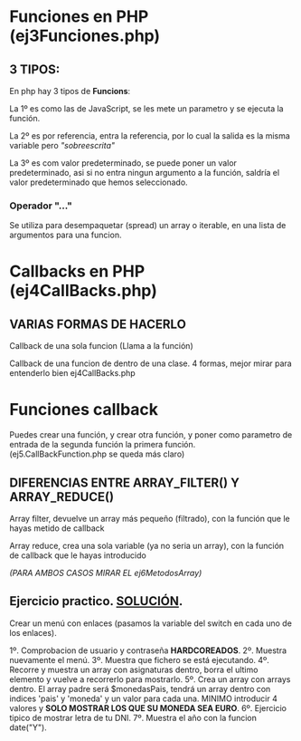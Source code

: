 # Funciones en PHP (ej3Funciones.php)

## 3 TIPOS:

En php hay 3 tipos de __Funcions__:

La 1º es como las de JavaScript, se les mete un parametro y se ejecuta la función.

La 2º es por referencia, entra la referencia, por lo cual la salida es la misma variable pero _"sobreescrita"_

La 3º es com valor predeterminado, se puede poner un valor predeterminado, asi si no entra ningun argumento a la función, saldría el valor predeterminado que hemos seleccionado.

### Operador "..."

Se utiliza para desempaquetar (spread) un array o iterable, en una lista de argumentos para una funcion.

# Callbacks en PHP (ej4CallBacks.php)

## VARIAS FORMAS DE HACERLO

Callback de una sola funcion (Llama a la función)

Callback de una funcion de dentro de una clase. 4 formas, mejor mirar para entenderlo bien ej4CallBacks.php

# Funciones callback

Puedes crear una función, y crear otra función, y poner como parametro de entrada de la segunda función la primera función. (ej5.CallBackFunction.php se queda más claro)

## DIFERENCIAS ENTRE ARRAY_FILTER() Y ARRAY_REDUCE()

Array filter, devuelve un array más pequeño (filtrado), con la función que le hayas metido de callback

Array reduce, crea una sola variable (ya no seria un array), con la función de callback que le hayas introducido

_(PARA AMBOS CASOS MIRAR EL ej6MetodosArray)_

## Ejercicio practico. [SOLUCIÓN](./ej7MenuYMetodos).

Crear un menú con enlaces (pasamos la variable del switch en cada uno de los enlaces).

1º. Comprobacion de usuario y contraseña __HARDCOREADOS__.
2º. Muestra nuevamente el menú.
3º. Muestra que fichero se está ejecutando.
4º. Recorre y muestra un array con asignaturas dentro, borra el ultimo elemento y vuelve a recorrerlo para mostrarlo.
5º. Crea un array con arrays dentro. El array padre será $monedasPais, tendrá un array dentro con indices 'pais' y 'moneda' y un valor para cada una. MINIMO introducir 4 valores y __SOLO MOSTRAR LOS QUE SU MONEDA SEA EURO__.
6º. Ejercicio tipico de mostrar letra de tu DNI.
7º. Muestra el año con la funcion date("Y").